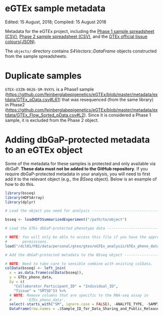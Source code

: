 eGTEx sample metadata
================
Edited: 15 August, 2018; Compiled: 15 August 2018

Metadata for the eGTEx project, including the [Phase 1 sample
spreadsheet (CSV)](extdata/GTEx_pData.csv), [Phase 2 sample spreadsheet
(CSV)](extdata/GTEx_Flow_Sorted_pData.csv), and the [GTEx official
tissue colours(JSON)](extdata/GTEx_Official_Colors.json).

The `objects/` directory contains *S4Vectors::DataFrame* objects
constructed from the sample spreadsheets.

# Duplicate samples

`GTEX-U3ZN-0626-SM-9VXYL` is a Phase1 sample
(<https://github.com/feinberglabepigenetics/eGTEx/blob/master/metadata/extdata/GTEx_pData.csv#L61>)
that was resequenced (from the same library) in Phase2
(<https://github.com/feinberglabepigenetics/eGTEx/blob/master/metadata/extdata/GTEx_Flow_Sorted_pData.csv#L2>).
Since it is considered a Phase 1 sample, it is excluded from the Phase 2
object.

# Adding dbGaP-protected metadata to an eGTEx object

Some of the metadata for these samples is protected and only available
via dbGaP. **These data must not be added to the GitHub repository**. If
you require dbGaP-protected metadata in your analysis, you will need to
first add it to the relevant object (e.g., the *BSseq* object). Below is
an example of how to do this.

``` r
library(bsseq)
library(HDF5Array)
library(dplyr)

# Load the object you need for analysis ----------------------------------------

bsseq <- loadHDF5SummarizedExperiment("/path/to/object")

# Load the GTEx dbGaP-protected phenotype data ---------------------------------

# NOTE: You will only be able to access this file if you have the appropriate 
#       permissions.
load("/dcl01/FB2/data/personal/gtex/gtex/eGTEx_analysis/GTEx_pheno_data.rda")

# Add the dbGaP-protected metadata to the BSseq object -------------------------

# NOTE: Need to take care to sensible combine with existing colData.
colData(bsseq) <- left_join(
  x = as.data.frame(colData(bsseq)),
  y = GTEx_pheno_data,
  by = c(
    "Collaborator_Participant_ID" = "Individual_ID",
    "Tissue" = "SMTSD")) %>%
  # NOTE: Remove columns that are specific to the RNA-seq assay in 
  #       'GTEx_pheno_data'.
  select(-starts_with("SM", ignore.case = FALSE), -ANALYTE_TYPE, -SAMPID) %>%
  DataFrame(row.names = .$Sample_ID_for_Data_Sharing_and_Public_Release)
```
